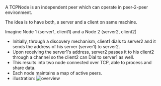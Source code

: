 A TCPNode is an independent peer which can operate in peer-2-peer environment.

The idea is to have both, a server and a client on same machine.

Imagine Node 1 (server1, client1) and a Node 2 (server2, client2)

- Initially, through a discovery mechanism, client1 dials to server2 and it sends the address of his server (server1) to server2.
- Upon receiving the server1's address, server2 passes it to his client2 through a channel so the client2 can Dial to server1 as well.
- This results into two node connected over TCP, able to process and share data.
- Each node maintains a map of active peers.
- illustration:
  ![overview](https://gist.github.com/user-attachments/assets/831fd408-5e98-4118-b784-75ba4b4d291c)
